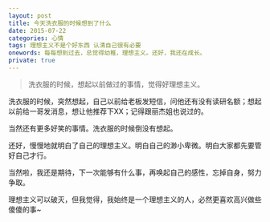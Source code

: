 ```yaml
---
layout: post
title: 今天洗衣服的时候想到了什么 
date: 2015-07-22
categories: 心情
tags: 理想主义不是个好东西 认清自己很有必要
onewords: 每每想到过去，总觉得幼稚，理想主义。还好，我还在成长。
private: true
---
```

> 洗衣服的时候，想起以前做过的事情，觉得好理想主义。

洗衣服的时候，突然想起，自己以前给老板发短信，问他还有没有读研名额；想起以前给一哥发消息，想让他推荐下XX；记得跟丽杰姐也说过的。

当然还有更多好笑的事情。洗衣服的时候倒没有想起。

还好，慢慢地就明白了自己的理想主义。明白自己的渺小卑微。明白大家都先要管好自己才行。

当然啦，我还是期待，下一次能够有什么事，再唤起自己的感性，忘掉自身，努力争取。

理想主义可以破灭，但我觉得，我始终是一个理想主义的人，必然更喜欢高兴做些傻傻的事~

